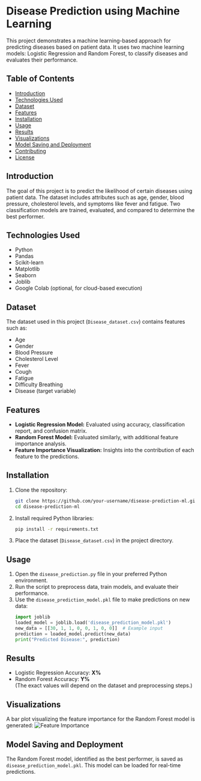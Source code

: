 # Disease Prediction using Machine Learning

This project demonstrates a machine learning-based approach for predicting diseases based on patient data. It uses two machine learning models: Logistic Regression and Random Forest, to classify diseases and evaluates their performance.  

## Table of Contents
- [Introduction](#introduction)
- [Technologies Used](#technologies-used)
- [Dataset](#dataset)
- [Features](#features)
- [Installation](#installation)
- [Usage](#usage)
- [Results](#results)
- [Visualizations](#visualizations)
- [Model Saving and Deployment](#model-saving-and-deployment)
- [Contributing](#contributing)
- [License](#license)

## Introduction
The goal of this project is to predict the likelihood of certain diseases using patient data. The dataset includes attributes such as age, gender, blood pressure, cholesterol levels, and symptoms like fever and fatigue. Two classification models are trained, evaluated, and compared to determine the best performer.

## Technologies Used
- Python
- Pandas
- Scikit-learn
- Matplotlib
- Seaborn
- Joblib
- Google Colab (optional, for cloud-based execution)

## Dataset
The dataset used in this project (`Disease_dataset.csv`) contains features such as:
- Age
- Gender
- Blood Pressure
- Cholesterol Level
- Fever
- Cough
- Fatigue
- Difficulty Breathing
- Disease (target variable)

## Features
- **Logistic Regression Model:** Evaluated using accuracy, classification report, and confusion matrix.
- **Random Forest Model:** Evaluated similarly, with additional feature importance analysis.
- **Feature Importance Visualization:** Insights into the contribution of each feature to the predictions.

## Installation
1. Clone the repository:
   ```bash
   git clone https://github.com/your-username/disease-prediction-ml.git
   cd disease-prediction-ml
   ```
2. Install required Python libraries:
   ```bash
   pip install -r requirements.txt
   ```
3. Place the dataset (`Disease_dataset.csv`) in the project directory.

## Usage
1. Open the `disease_prediction.py` file in your preferred Python environment.
2. Run the script to preprocess data, train models, and evaluate their performance.
3. Use the `disease_prediction_model.pkl` file to make predictions on new data:
   ```python
   import joblib
   loaded_model = joblib.load('disease_prediction_model.pkl')
   new_data = [[30, 1, 1, 0, 0, 1, 0, 0]]  # Example input
   prediction = loaded_model.predict(new_data)
   print("Predicted Disease:", prediction)
   ```

## Results
- Logistic Regression Accuracy: **X%**  
- Random Forest Accuracy: **Y%**  
(The exact values will depend on the dataset and preprocessing steps.)

## Visualizations
A bar plot visualizing the feature importance for the Random Forest model is generated:
![Feature Importance](path/to/feature-importance-plot.png)

## Model Saving and Deployment
The Random Forest model, identified as the best performer, is saved as `disease_prediction_model.pkl`. This model can be loaded for real-time predictions.
